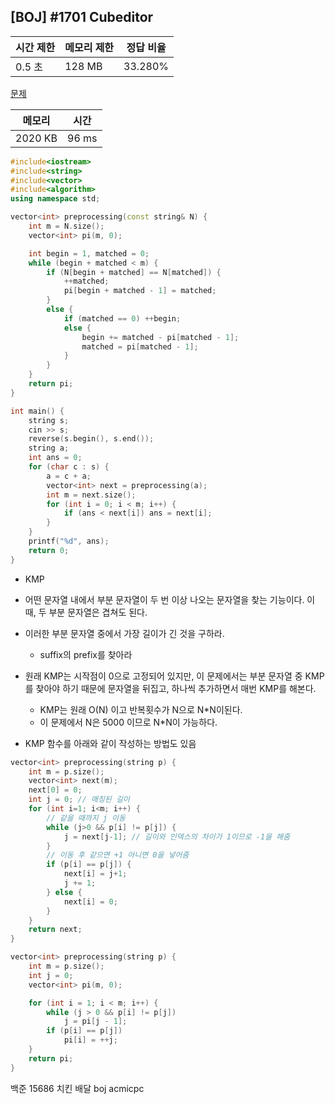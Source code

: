 ## [BOJ] #1701 Cubeditor

| 시간 제한 | 메모리 제한 | 정답 비율 |
| --------- | ----------- | --------- |
| 0.5 초    | 128 MB      | 33.280%   |

[문제](https://www.acmicpc.net/problem/1701)



| 메모리  | 시간  |
| ------- | ----- |
| 2020 KB | 96 ms |

```c++
#include<iostream>
#include<string>
#include<vector>
#include<algorithm>
using namespace std;

vector<int> preprocessing(const string& N) {
	int m = N.size();
	vector<int> pi(m, 0);

	int begin = 1, matched = 0;
	while (begin + matched < m) {
		if (N[begin + matched] == N[matched]) {
			++matched;
			pi[begin + matched - 1] = matched;
		}
		else {
			if (matched == 0) ++begin;
			else {
				begin += matched - pi[matched - 1];
				matched = pi[matched - 1];
			}
		}
	}
	return pi;
}

int main() {
	string s;
	cin >> s;
	reverse(s.begin(), s.end());
	string a;
	int ans = 0;
	for (char c : s) {
		a = c + a;
		vector<int> next = preprocessing(a);
		int m = next.size();
		for (int i = 0; i < m; i++) {
			if (ans < next[i]) ans = next[i];
		}
	}
	printf("%d", ans);
	return 0;
}
```

- KMP
- 어떤 문자열 내에서 부분 문자열이 두 번 이상 나오는 문자열을 찾는 기능이다. 이때, 두 부분 문자열은 겹쳐도 된다.
- 이러한 부분 문자열 중에서 가장 길이가 긴 것을 구하라.
  - suffix의 prefix를 찾아라
- 원래 KMP는 시작점이 0으로 고정되어 있지만, 이 문제에서는 부분 문자열 중 KMP를 찾아야 하기 때문에 문자열을 뒤집고, 하나씩 추가하면서 매번 KMP를 해본다.
  - KMP는 원래 O(N) 이고 반복횟수가 N으로 N\*N이된다. 
  - 이 문제에서 N은 5000 이므로 N*N이 가능하다.



- KMP 함수를 아래와 같이 작성하는 방법도 있음

```c++
vector<int> preprocessing(string p) {
    int m = p.size();
    vector<int> next(m);
    next[0] = 0;
    int j = 0; // 매칭된 길이
    for (int i=1; i<m; i++) {
        // 같을 때까지 j 이동
        while (j>0 && p[i] != p[j]) {
            j = next[j-1]; // 길이와 인덱스의 차이가 1이므로 -1을 해줌
        }
        // 이동 후 같으면 +1 아니면 0을 넣어줌
        if (p[i] == p[j]) {
            next[i] = j+1;
            j += 1;
        } else {
            next[i] = 0;
        }
    }
    return next;
}
```

```c++
vector<int> preprocessing(string p) {
	int m = p.size();
	int j = 0;
	vector<int> pi(m, 0);

	for (int i = 1; i < m; i++) {
		while (j > 0 && p[i] != p[j])
			j = pi[j - 1];
		if (p[i] == p[j])
			pi[i] = ++j;
	}
	return pi;
}
```





백준 15686 치킨 배달 boj acmicpc

